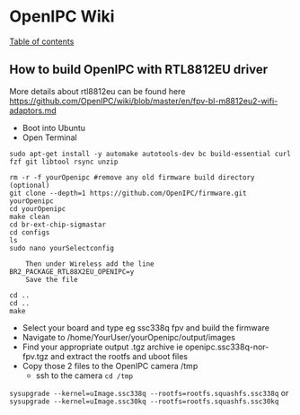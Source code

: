 # OpenIPC Wiki
[Table of contents](../README.md)

How to build OpenIPC with RTL8812EU driver
--------------------------------

More details about rtl8812eu can be found here https://github.com/OpenIPC/wiki/blob/master/en/fpv-bl-m8812eu2-wifi-adaptors.md

- Boot into Ubuntu
- Open Terminal

```
sudo apt-get install -y automake autotools-dev bc build-essential curl fzf git libtool rsync unzip
```

```
rm -r -f yourOpenipc #remove any old firmware build directory (optional)
git clone --depth=1 https://github.com/OpenIPC/firmware.git yourOpenipc
cd yourOpenipc
make clean
cd br-ext-chip-sigmastar
cd configs
ls
sudo nano yourSelectconfig
```

```
	Then under Wireless add the line 
BR2_PACKAGE_RTL88X2EU_OPENIPC=y
	Save the file

cd ..
cd ..
make
```

- Select your board and type eg ssc338q fpv and build the firmware
- Navigate to /home/YourUser/yourOpenipc/output/images
- Find your appropriate output .tgz archive ie openipc.ssc338q-nor-fpv.tgz and extract the rootfs and uboot files
- Copy those 2 files to the OpenIPC camera /tmp
    - ssh to the camera
`cd /tmp`

`sysupgrade --kernel=uImage.ssc338q --rootfs=rootfs.squashfs.ssc338q`
or
`sysupgrade --kernel=uImage.ssc30kq --rootfs=rootfs.squashfs.ssc30kq`
